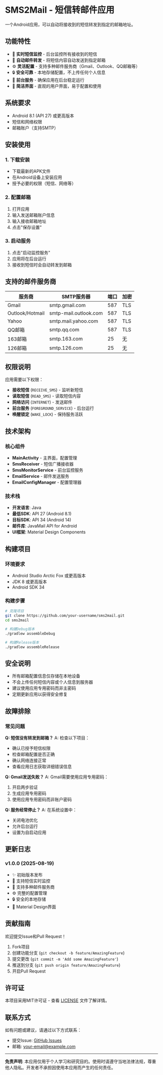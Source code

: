 # SMS2Mail - 短信转邮件应用

一个Android应用，可以自动将接收到的短信转发到指定的邮箱地址。

## 功能特性

- 🔔 **实时短信监控** - 后台监控所有接收到的短信
- 📧 **自动邮件转发** - 将短信内容自动发送到指定邮箱
- ⚙️ **灵活配置** - 支持多种邮件服务商（Gmail、Outlook、QQ邮箱等）
- 🔒 **安全可靠** - 本地存储配置，不上传任何个人信息
- 🎯 **前台服务** - 确保应用在后台稳定运行
- 📱 **简洁界面** - 直观的用户界面，易于配置和使用

## 系统要求

- Android 8.1 (API 27) 或更高版本
- 短信和网络权限
- 邮箱账户（支持SMTP）

## 安装使用

### 1. 下载安装
- 下载最新的APK文件
- 在Android设备上安装应用
- 授予必要的权限（短信、网络等）

### 2. 配置邮箱
1. 打开应用
2. 输入发送邮箱账户信息
3. 输入接收邮箱地址
4. 点击"保存设置"

### 3. 启动服务
1. 点击"启动监控服务"
2. 应用将在后台运行
3. 接收到短信时会自动转发到邮箱

## 支持的邮件服务商

| 服务商 | SMTP服务器 | 端口 | 加密 |
|--------|------------|------|------|
| Gmail | smtp.gmail.com | 587 | TLS |
| Outlook/Hotmail | smtp-mail.outlook.com | 587 | TLS |
| Yahoo | smtp.mail.yahoo.com | 587 | TLS |
| QQ邮箱 | smtp.qq.com | 587 | TLS |
| 163邮箱 | smtp.163.com | 25 | 无 |
| 126邮箱 | smtp.126.com | 25 | 无 |

## 权限说明

应用需要以下权限：

- **接收短信** (`RECEIVE_SMS`) - 监听新短信
- **读取短信** (`READ_SMS`) - 读取短信内容
- **网络访问** (`INTERNET`) - 发送邮件
- **前台服务** (`FOREGROUND_SERVICE`) - 后台运行
- **唤醒锁定** (`WAKE_LOCK`) - 保持服务活跃

## 技术架构

### 核心组件
- **MainActivity** - 主界面，配置管理
- **SmsReceiver** - 短信广播接收器
- **SmsMonitorService** - 前台监控服务
- **EmailService** - 邮件发送服务
- **EmailConfigManager** - 配置管理器

### 技术栈
- **开发语言**: Java
- **最低SDK**: API 27 (Android 8.1)
- **目标SDK**: API 34 (Android 14)
- **邮件库**: JavaMail API for Android
- **UI框架**: Material Design Components

## 构建项目

### 环境要求
- Android Studio Arctic Fox 或更高版本
- JDK 8 或更高版本
- Android SDK 34

### 构建步骤
```bash
# 克隆项目
git clone https://github.com/your-username/sms2mail.git
cd sms2mail

# 构建Debug版本
./gradlew assembleDebug

# 构建Release版本
./gradlew assembleRelease
```

## 安全说明

- 所有邮箱配置信息仅存储在本地设备
- 不会上传任何短信内容或个人信息到服务器
- 建议使用应用专用密码而非主密码
- 定期更新应用以获得安全修复

## 故障排除

### 常见问题

**Q: 短信没有转发到邮箱？**
A: 检查以下项目：
- 确认已授予短信权限
- 检查邮箱配置是否正确
- 确认网络连接正常
- 查看应用日志获取详细错误信息

**Q: Gmail发送失败？**
A: Gmail需要使用应用专用密码：
1. 开启两步验证
2. 生成应用专用密码
3. 使用应用专用密码而非账户密码

**Q: 服务经常停止？**
A: 在系统设置中：
- 关闭电池优化
- 允许后台运行
- 设置为自启动应用

## 更新日志

### v1.0.0 (2025-08-19)
- ✨ 初始版本发布
- 🔔 支持短信实时监控
- 📧 支持多种邮件服务商
- ⚙️ 完整的配置管理
- 🔒 安全的本地存储
- 📱 Material Design界面

## 贡献指南

欢迎提交Issue和Pull Request！

1. Fork项目
2. 创建功能分支 (`git checkout -b feature/AmazingFeature`)
3. 提交更改 (`git commit -m 'Add some AmazingFeature'`)
4. 推送到分支 (`git push origin feature/AmazingFeature`)
5. 开启Pull Request

## 许可证

本项目采用MIT许可证 - 查看 [LICENSE](LICENSE) 文件了解详情。

## 联系方式

如有问题或建议，请通过以下方式联系：

- 提交Issue: [GitHub Issues](https://github.com/your-username/sms2mail/issues)
- 邮箱: your-email@example.com

---

**免责声明**: 本应用仅用于个人学习和研究目的。使用时请遵守当地法律法规，尊重他人隐私。开发者不承担因使用本应用而产生的任何责任。